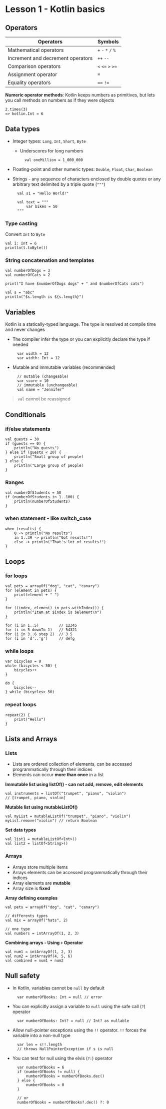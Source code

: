 # Lesson 1 - Kotlin basics

## Operators

| Operators                         | Symbols             |
|-----------------------------------|---------------------|
| Mathematical operators            | `+` `-` `*` `/` `%` |
| Increment and decrement operators | `++` `--`           |
| Comparison operators              | `<` `<=` `>` `>=`   |
| Assignment operator               | `=`                 |
| Equality operators                | `==` `!=`           |

**Numeric operator methods**: Kotlin keeps numbers as primitives, but lets you call methods on numbers as if they were objects

    2.times(3)
    => kotlin.Int = 6

## Data types

- Integer types: `Long`, `Int`, `Short`, `Byte`
    - Underscores for long numbers

            val oneMillion = 1_000_000

- Floating-point and other numeric types: `Double`, `Float`, `Char`, `Boolean`

- Strings - any sequence of characters enclosed by double quotes or any arbitrary text delimited by a triple quote (`"""`)

        val s1 = "Hello World!"

        val text = """
            var bikes = 50
        """

### Type casting

Convert `Int` to `Byte`

    val i: Int = 6
    println(t.toByte())

### String concatenation and templates

    val numberOfDogs = 3
    val numberOfCats = 2

    print("I have $numberOfDogs dogs" + " and $numberOfCats cats")

    val s = "abc"
    println("$s.length is ${s.length}")


## Variables

Kotlin is a statically-typed language. The type is resolved at compile time and never changes

- The compiler infer the type or you can explicitly declare the type if needed

        var width = 12
        var width: Int = 12

- Mutable and immutable variables (recommended)

        // mutable (changeable)
        var score = 10
        // immutable (unchangeable)
        val name = "Jennifer"

> `val` cannot be reassigned

## Conditionals

### if/else statements

    val guests = 30
    if (guests == 0) {
        println("No guests")
    } else if (guests < 20) {
        println("Small group of people)
    } else {
        println("Large group of people)
    }

### Ranges

    val numberOfStudents = 50
    if (numberOfStudents in 1..100) {
        println(numberOfStudents)
    }

### when statement - like switch_case

    when (results) {
        0 -> println("No results")
        in 1..39 -> println("Got results!")
        else -> println("That's lot of results!")
    }

## Loops

### for loops

    val pets = arrayOf("dog", "cat", "canary")
    for (element in pets) {
        print(element + " ")
    }

    for ((index, element) in pets.withIndex()) {
        println("Item at $index is $element\n")
    }

    for (i in 1..5)         // 12345
    for (i in 5 downTo 1)   // 54321
    for (i in 3..6 step 2)  // 3 5
    for (i in 'd'..'g')     // defg

### while loops

    var bicycles = 0
    while (bicycles < 50) {
        bicycles++
    }

    do {
        bicycles--
    } while (bicycles> 50)

### repeat loops

    repeat(2) {
        print("Hello")
    }

## Lists and Arrays

### Lists

- Lists are ordered collection of elements, can be accessed programmatically through their indices
- Elements can occur **more than once** in a list

**Immutable list using listOf() - can not add, remove, edit elements**

    val instruments = listOf("trumpet", "piano", "violin")
    // [trumpet, piano, violin]

**Mutable list using mutableListOf()**

    val myList = mutableListOf("trumpet", "piano", "violin")
    myList.remove("violin") // return Boolean

**Set data types**

    val list1 = mutableListOf<Int>()
    val list2 = listOf<String>()

### Arrays

- Arrays store multiple items
- Arrays elements can be accessed programmatically through their indices
- Array elements are **mutable**
- Array size is **fixed**

**Array defining examples**

    val pets = arrayOf("dog", "cat", "canary")

    // differents types
    val mix = arrayOf("hats", 2)

    // one type
    val numbers = intArrayOf(1, 2, 3)

**Combining arrays - Using `+` Operator**

    val num1 = intArrayOf(1, 2, 3)
    val num2 = intArrayOf(4, 5, 6)
    val combined = num1 + num2

## Null safety

- In Kotlin, variables cannot be `null` by default

        var numberOfBooks: Int = null // error

- You can explicitly assign a variable to `null` using the safe call (`?`) operator

        var numberOfBooks: Int? = null // Int? as nullable

- Allow null-pointer exceptions using the `!!` operator. `!!` forces the variable into a non-null type

        var len = s!!.length
        // throws NullPointerException if s is null

- You can test for null using the elvis (`?:`) operator

        var numberOfBooks = 6
        if (numberOfBooks != null) {
            numberOfBooks = numberOfBooks.dec()
        } else {
            numberOfBooks = 0
        }

        // or
        numberOfBooks = numberOfBooks?.dec() ?: 0

